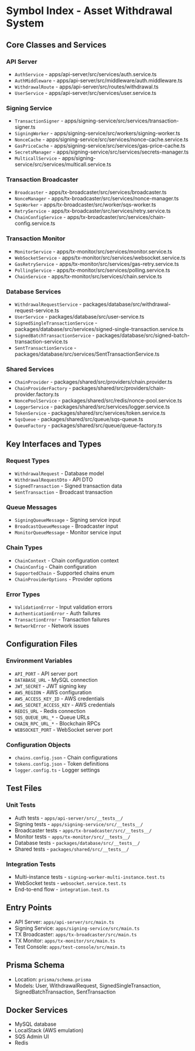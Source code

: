 # Symbol Index - Asset Withdrawal System

## Core Classes and Services

### API Server
- `AuthService` - apps/api-server/src/services/auth.service.ts
- `AuthMiddleware` - apps/api-server/src/middleware/auth.middleware.ts
- `WithdrawalRoute` - apps/api-server/src/routes/withdrawal.ts
- `UserService` - apps/api-server/src/services/user.service.ts

### Signing Service
- `TransactionSigner` - apps/signing-service/src/services/transaction-signer.ts
- `SigningWorker` - apps/signing-service/src/workers/signing-worker.ts
- `NonceCache` - apps/signing-service/src/services/nonce-cache.service.ts
- `GasPriceCache` - apps/signing-service/src/services/gas-price-cache.ts
- `SecretsManager` - apps/signing-service/src/services/secrets-manager.ts
- `MulticallService` - apps/signing-service/src/services/multicall.service.ts

### Transaction Broadcaster
- `Broadcaster` - apps/tx-broadcaster/src/services/broadcaster.ts
- `NonceManager` - apps/tx-broadcaster/src/services/nonce-manager.ts
- `SqsWorker` - apps/tx-broadcaster/src/worker/sqs-worker.ts
- `RetryService` - apps/tx-broadcaster/src/services/retry.service.ts
- `ChainConfigService` - apps/tx-broadcaster/src/services/chain-config.service.ts

### Transaction Monitor
- `MonitorService` - apps/tx-monitor/src/services/monitor.service.ts
- `WebSocketService` - apps/tx-monitor/src/services/websocket.service.ts
- `GasRetryService` - apps/tx-monitor/src/services/gas-retry.service.ts
- `PollingService` - apps/tx-monitor/src/services/polling.service.ts
- `ChainService` - apps/tx-monitor/src/services/chain.service.ts

### Database Services
- `WithdrawalRequestService` - packages/database/src/withdrawal-request-service.ts
- `UserService` - packages/database/src/user-service.ts
- `SignedSingleTransactionService` - packages/database/src/services/signed-single-transaction.service.ts
- `SignedBatchTransactionService` - packages/database/src/signed-batch-transaction-service.ts
- `SentTransactionService` - packages/database/src/services/SentTransactionService.ts

### Shared Services
- `ChainProvider` - packages/shared/src/providers/chain.provider.ts
- `ChainProviderFactory` - packages/shared/src/providers/chain-provider.factory.ts
- `NoncePoolService` - packages/shared/src/redis/nonce-pool.service.ts
- `LoggerService` - packages/shared/src/services/logger.service.ts
- `TokenService` - packages/shared/src/services/token.service.ts
- `SqsQueue` - packages/shared/src/queue/sqs-queue.ts
- `QueueFactory` - packages/shared/src/queue/queue-factory.ts

## Key Interfaces and Types

### Request Types
- `WithdrawalRequest` - Database model
- `WithdrawalRequestDto` - API DTO
- `SignedTransaction` - Signed transaction data
- `SentTransaction` - Broadcast transaction

### Queue Messages
- `SigningQueueMessage` - Signing service input
- `BroadcastQueueMessage` - Broadcaster input
- `MonitorQueueMessage` - Monitor service input

### Chain Types
- `ChainContext` - Chain configuration context
- `ChainConfig` - Chain configuration
- `SupportedChain` - Supported chains enum
- `ChainProviderOptions` - Provider options

### Error Types
- `ValidationError` - Input validation errors
- `AuthenticationError` - Auth failures
- `TransactionError` - Transaction failures
- `NetworkError` - Network issues

## Configuration Files

### Environment Variables
- `API_PORT` - API server port
- `DATABASE_URL` - MySQL connection
- `JWT_SECRET` - JWT signing key
- `AWS_REGION` - AWS configuration
- `AWS_ACCESS_KEY_ID` - AWS credentials
- `AWS_SECRET_ACCESS_KEY` - AWS credentials
- `REDIS_URL` - Redis connection
- `SQS_QUEUE_URL_*` - Queue URLs
- `CHAIN_RPC_URL_*` - Blockchain RPCs
- `WEBSOCKET_PORT` - WebSocket server port

### Configuration Objects
- `chains.config.json` - Chain configurations
- `tokens.config.json` - Token definitions
- `logger.config.ts` - Logger settings

## Test Files

### Unit Tests
- Auth tests - `apps/api-server/src/__tests__/`
- Signing tests - `apps/signing-service/src/__tests__/`
- Broadcaster tests - `apps/tx-broadcaster/src/__tests__/`
- Monitor tests - `apps/tx-monitor/src/__tests__/`
- Database tests - `packages/database/src/__tests__/`
- Shared tests - `packages/shared/src/__tests__/`

### Integration Tests
- Multi-instance tests - `signing-worker-multi-instance.test.ts`
- WebSocket tests - `websocket.service.test.ts`
- End-to-end flow - `integration.test.ts`

## Entry Points

- API Server: `apps/api-server/src/main.ts`
- Signing Service: `apps/signing-service/src/main.ts`
- TX Broadcaster: `apps/tx-broadcaster/src/main.ts`
- TX Monitor: `apps/tx-monitor/src/main.ts`
- Test Console: `apps/test-console/src/main.ts`

## Prisma Schema
- Location: `prisma/schema.prisma`
- Models: User, WithdrawalRequest, SignedSingleTransaction, SignedBatchTransaction, SentTransaction

## Docker Services
- MySQL database
- LocalStack (AWS emulation)
- SQS Admin UI
- Redis